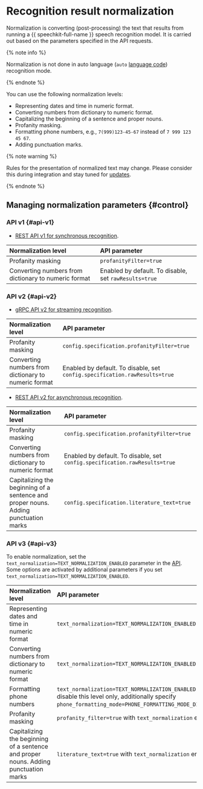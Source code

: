 # Recognition result normalization

Normalization is converting (post-processing) the text that results from running a {{ speechkit-full-name }} speech recognition model. It is carried out based on the parameters specified in the API requests.

{% note info %}

Normalization is not done in auto language (`auto` [language code](models.md#languages)) recognition mode.

{% endnote %}

You can use the following normalization levels:

* Representing dates and time in numeric format.
* Converting numbers from dictionary to numeric format.
* Capitalizing the beginning of a sentence and proper nouns.
* Profanity masking.
* Formatting phone numbers, e.g., `7(999)123-45-67` instead of `7 999 123 45 67`.
* Adding punctuation marks.


{% note warning %}

Rules for the presentation of normalized text may change. Please consider this during integration and stay tuned for [updates](../release-notes-stt.md).

{% endnote %}


## Managing normalization parameters {#control}


### API v1 {#api-v1}

* [REST API v1 for synchronous recognition](api/request-api.md).

| Normalization level | API parameter |
| :----- | :------|
| Profanity masking | `profanityFilter=true` |
| Converting numbers from dictionary to numeric format | Enabled by default. To disable, set `rawResults=true` |

### API v2 {#api-v2}

* [gRPC API v2 for streaming recognition](api/streaming-api.md).

| Normalization level | API parameter |
| :----- | :------|
| Profanity masking | `config.specification.profanityFilter=true` |
| Converting numbers from dictionary to numeric format | Enabled by default. To disable, set `config.specification.rawResults=true` |

* [REST API v2 for asynchronous recognition](api/transcribation-api.md).

| Normalization level | API parameter |
| :----- | :------|
| Profanity masking | `config.specification.profanityFilter=true` |
| Converting numbers from dictionary to numeric format | Enabled by default. To disable, set `config.specification.rawResults=true` |
| Capitalizing the beginning of a sentence and proper nouns. Adding punctuation marks | `config.specification.literature_text=true` |

### API v3 {#api-v3}


To enable normalization, set the `text_normalization=TEXT_NORMALIZATION_ENABLED` parameter in the [API](../stt-v3/api-ref/grpc/Recognizer/index.md). Some options are activated by additional parameters if you set `text_normalization=TEXT_NORMALIZATION_ENABLED`.

| Normalization level | API parameter |
| :----- | :------|
| Representing dates and time in numeric format | `text_normalization=TEXT_NORMALIZATION_ENABLED` |
| Converting numbers from dictionary to numeric format | `text_normalization=TEXT_NORMALIZATION_ENABLED` |
| Formatting phone numbers | `text_normalization=TEXT_NORMALIZATION_ENABLED` To disable this level only, additionally specify `phone_formatting_mode=PHONE_FORMATTING_MODE_DISABLED`. |
| Profanity masking | `profanity_filter=true` with `text_normalization` enabled |
| Capitalizing the beginning of a sentence and proper nouns. Adding punctuation marks | `literature_text=true` with `text_normalization` enabled |